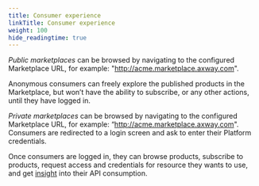 ```yaml
---
title: Consumer experience
linkTitle: Consumer experience
weight: 100
hide_readingtime: true
---
```


*Public marketplaces* can be browsed by navigating to the configured Marketplace URL, for example: "http://acme.marketplace.axway.com".

Anonymous consumers can freely explore the published products in the Marketplace, but won’t have the ability to subscribe, or any other actions, until they have logged in.

*Private marketplaces* can be browsed by navigating to the configured Marketplace URL, for example: “http://acme.marketplace.axway.com". Consumers are redirected to a login screen and ask to enter their Platform credentials.

Once consumers are logged in, they can browse products, subscribe to products, request access and credentials for resource they wants to use, and get [insight](/docs/manage_marketplace/consumer_experience/consumer_insights/) into their API consumption.

